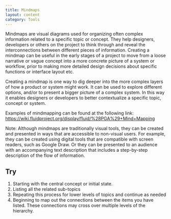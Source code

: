 ```yaml
---
title: Mindmaps
layout: content
category: Tools
---
```


Mindmaps are visual diagrams used for organizing often complex information related to a specific topic or concept. They help designers, developers or others on the project to think through and reveal the interconnections between different pieces of information. Creating a mindmap can be useful in the early stages of a project to move from a loose narrative or vague concept into a more concrete picture of a system or workflow, prior to making more detailed design decisions about specific functions or interface layout etc.

Creating a mindmap is one way to dig deeper into the more complex layers of how a product or system might work. It can be used to explore different options, and/or to present a bigger picture of a complex system. In this way it enables designers or developers to better contextualize a specific topic, concept or system.

Examples of mindmapping can be found at the following link: https://wiki.fluidproject.org/display/fluid/%28PGA%29+Mind+Mapping

Note: Although mindmaps are traditionally visual tools, they can be created and presented in ways that are accessible to non-visual users. For example, they can be created using digital tools that are compatible with screen readers, such as Google Draw. Or they can be presented to an audience with an accompanying text description that includes a step-by-step description of the flow of information.
  
## Try

1. Starting with the central concept or initial state.
2. Listing all the related sub-topics
3. Repeating this process for lower levels of topics and continue as needed
4. Beginning to map out the connections between the items you have listed. These connections may cross over multiple levels of the hierarchy.
